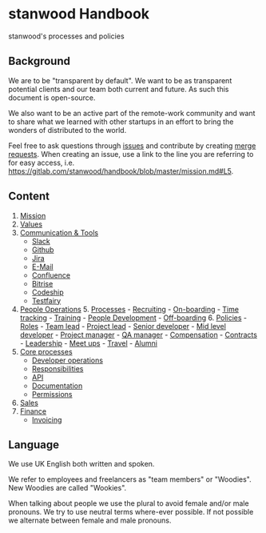# stanwood Handbook

stanwood's processes and policies

## Background

We are to be "transparent by default". We want to be as transparent potential clients and our team both current and future. As such this document is open-source.

We also want to be an active part of the remote-work community and want to share what we learned with other startups in an effort to bring the wonders of distributed to the world.

Feel free to ask questions through [issues](https://gitlab.com/stanwood/handbook/issues/new) and contribute by creating [merge requests](https://gitlab.com/stanwood/handbook/merge_requests/new). When creating an issue, use a link to the line you are referring to for easy access, i.e. https://gitlab.com/stanwood/handbook/blob/master/mission.md#L5.

## Content
1. [Mission](mission.md)
2. [Values](values.md)
3. [Communication & Tools](communication_and_tools)
	- [Slack](communication_and_tools/slack.md)
	- [Github](communication_and_tools/github.md)
	- [Jira](communication_and_tools/jira.md)
	- [E-Mail](communication_and_tools/e_mail.md)
	- [Confluence](communication_and_tools/confluence.md)
	- [Bitrise](communication_and_tools/bitrise.md)
	- [Codeship](communication_and_tools/codeship.md)
	- [Testfairy](communication_and_tools/testfairy.md)
4. [People Operations](people_operations)
	5. [Processes](people_operations/processes)
		- [Recruiting](people_operations/processes/recruiting.md)
		- [On-boarding](people_operations/processes/on_boarding.md)
		- [Time tracking](people_operations/processes/time_tracking.md)
		- [Training](people_operations/processes/training.md)
		- [People Development](people_operations/processes/people_development.md)
		- [Off-boarding](people_operations/processes/off_boarding.md)
	6. [Policies](people_operations/policies)
		- [Roles](people_operations/policies/roles)
			- [Team lead](people_operations/policies/roles/team_lead.md)
			- [Project lead](people_operations/policies/roles/project_lead.md)
			- [Senior developer](people_operations/policies/roles/senior_developer.md)
			- [Mid level developer](people_operations/policies/roles/mid_level_developer.md)
			- [Project manager](people_operations/policies/roles/project_manager.md)
			- [QA manager](people_operations/policies/roles/qa_manager.md)
		- [Compensation](people_operations/policies/compensation.md)
		- [Contracts](people_operations/policies/contracts.md)
		- [Leadership](people_operations/policies/leadership.md)
		- [Meet ups](people_operations/policies/meet_ups.md)
		- [Travel](people_operations/policies/travel.md)
		- [Alumni](people_operations/policies/alumni.md)
7. [Core processes](core_processes)
	- [Developer operations](core_processes/developer_operations.md)
	- [Responsibilities](core_processes/responsibilities.md)
	- [API](core_procsses/api.md)
	- [Documentation](core_processes/documentatio.mdn)
	- [Permissions](core_processes/permissions.md)
6. [Sales](sales)
7. [Finance](finance)
	- [Invoicing](finance/invoicing.md)

## Language

We use UK English both written and spoken. 

We refer to employees and freelancers as "team members" or "Woodies". New Woodies are called "Wookies".

When talking about people we use the plural to avoid female and/or male pronouns. We try to use neutral terms where-ever possible. If not possible we alternate between female and male pronouns. 